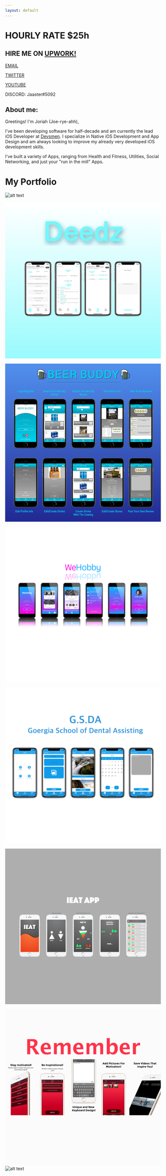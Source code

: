 ```yaml
---
layout: default
---
```


# **HOURLY RATE $25h**

## HIRE ME ON [**UPWORK!**](https://www.upwork.com/ab/profiles/search/?q=iOS%20Developer%20Joriah&user_pref=2)

[EMAIL](mailto:joriahlasaterdev@gmail.com)

[TWITTER](https://twitter.com/Jaaster_)

[YOUTUBE](https://www.youtube.com/channel/UC5LwceSUeH6ofIACJL-nr0w)

DISCORD: Jaaster#5092

## About me: 

Greetings! I'm Joriah (Joe-rye-ahh), 

I've been developing software for half-decade and am currently the lead iOS Developer at [Devsmen](./another-page.html). I specialize in Native iOS Development and App Design and am always looking to improve my already very developed iOS development skills. 

I've built a variety of Apps, ranging from Health and Fitness, Utilities, Social Networking, and just your "run in the mill" Apps.   


# My Portfolio

![alt text](/images/p1.png "Easy Resume")

![alt text](/images/p2.png "Deedz")

![alt text](/images/p3.png "Beer Buddy")

![alt text](/images/p4.png "WeHobby")

![alt text](/images/p5.png "G.S.D.A")

![alt text](/images/p6.png "iEAT")

![alt text](/images/p7.png "RememberWhy")
![alt text](/images/p8.png "B.Y.O.B")
